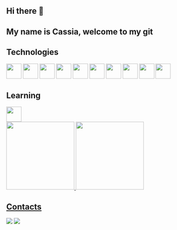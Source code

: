 ## Hi there 👋
## My name is Cassia, welcome to my git

## Technologies

<img src="https://cdn.jsdelivr.net/gh/devicons/devicon/icons/css3/css3-original.svg" width="40" height="40" />
<img src="https://cdn.jsdelivr.net/gh/devicons/devicon/icons/html5/html5-original.svg" width="40" height="40"/>
<img src="https://cdn.jsdelivr.net/gh/devicons/devicon/icons/javascript/javascript-original.svg"width="40" height="40" />
<img src="https://cdn.jsdelivr.net/gh/devicons/devicon/icons/jquery/jquery-original.svg"width="40" height="40" />
<img src="https://cdn.jsdelivr.net/gh/devicons/devicon/icons/nodejs/nodejs-original.svg"width="40" height="40" />
<img src="https://cdn.jsdelivr.net/gh/devicons/devicon/icons/oracle/oracle-original.svg"width="40" height="40" />
<img src="https://cdn.jsdelivr.net/gh/devicons/devicon/icons/sass/sass-original.svg" width="40" height="40"/>
<img src="https://cdn.jsdelivr.net/gh/devicons/devicon/icons/microsoftsqlserver/microsoftsqlserver-plain.svg"width="40" height="40"/>
<img src="https://cdn.jsdelivr.net/gh/devicons/devicon/icons/typescript/typescript-original.svg" width="40" height="40"/>
<img src="https://cdn.jsdelivr.net/gh/devicons/devicon/icons/vscode/vscode-original.svg" width="40" height="40"/>


## Learning

<img src="https://cdn.jsdelivr.net/gh/devicons/devicon/icons/react/react-original.svg" width="40" height="40"/>


<div>
<a href="https://github.com/cassiamoraes">
<img height="180em" src="https://github-readme-stats.vercel.app/api/top-langs/?username=cassiamoraes&layout=compact&langs_count=7&theme=dracula"/>
<img height="180em" src="https://github-readme-stats.vercel.app/api?username=cassiamoraes&show_icons=true&theme=dracula&include_all_commits=true&count_private=true"/>
</div>

  
## Contacts
  
<a href = "mailto:contato@ccassiamoraess"><img src="https://img.shields.io/badge/Gmail-D14836?style=for-the-badge&logo=gmail&logoColor=white" target="_blank"></a>
<a href="https://www.linkedin.com/in/cassia-moraes-797797139" target="_blank"><img src="https://img.shields.io/badge/-LinkedIn-%230077B5?style=for-the-badge&logo=linkedin&logoColor=white" target="_blank"></a>
